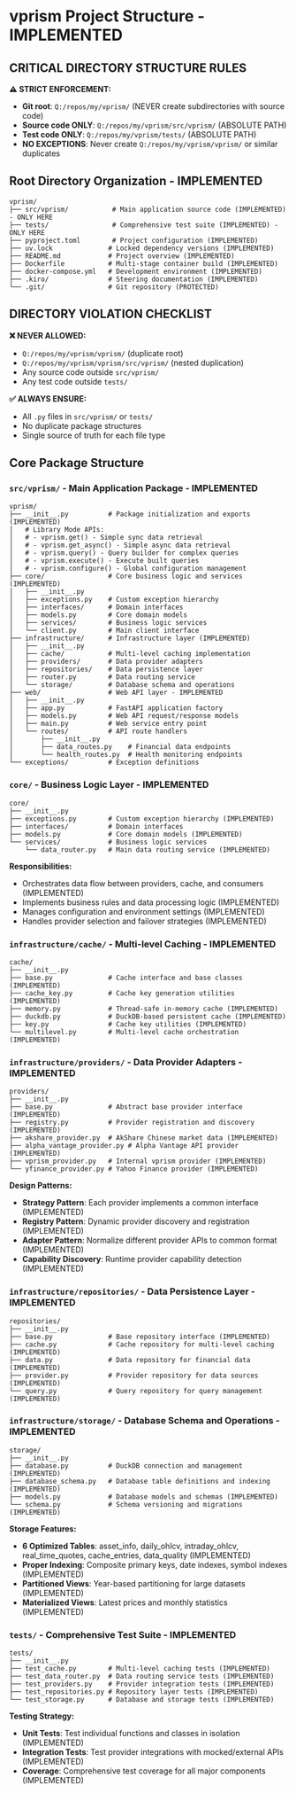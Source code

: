 # vprism Project Structure - IMPLEMENTED

## CRITICAL DIRECTORY STRUCTURE RULES

**⚠️ STRICT ENFORCEMENT:**
- **Git root**: `Q:/repos/my/vprism/` (NEVER create subdirectories with source code)
- **Source code ONLY**: `Q:/repos/my/vprism/src/vprism/` (ABSOLUTE PATH)
- **Test code ONLY**: `Q:/repos/my/vprism/tests/` (ABSOLUTE PATH)
- **NO EXCEPTIONS**: Never create `Q:/repos/my/vprism/vprism/` or similar duplicates

## Root Directory Organization - IMPLEMENTED

```
vprism/
├── src/vprism/           # Main application source code (IMPLEMENTED) - ONLY HERE
├── tests/                # Comprehensive test suite (IMPLEMENTED) - ONLY HERE
├── pyproject.toml        # Project configuration (IMPLEMENTED)
├── uv.lock              # Locked dependency versions (IMPLEMENTED)
├── README.md            # Project overview (IMPLEMENTED)
├── Dockerfile           # Multi-stage container build (IMPLEMENTED)
├── docker-compose.yml   # Development environment (IMPLEMENTED)
├── .kiro/               # Steering documentation (IMPLEMENTED)
└── .git/                # Git repository (PROTECTED)
```

## DIRECTORY VIOLATION CHECKLIST

**❌ NEVER ALLOWED:**
- `Q:/repos/my/vprism/vprism/` (duplicate root)
- `Q:/repos/my/vprism/vprism/src/vprism/` (nested duplication)
- Any source code outside `src/vprism/`
- Any test code outside `tests/`

**✅ ALWAYS ENSURE:**
- All `.py` files in `src/vprism/` or `tests/`
- No duplicate package structures
- Single source of truth for each file type

## Core Package Structure

### `src/vprism/` - Main Application Package - IMPLEMENTED
```
vprism/
├── __init__.py          # Package initialization and exports (IMPLEMENTED)
│   # Library Mode APIs:
│   # - vprism.get() - Simple sync data retrieval
│   # - vprism.get_async() - Simple async data retrieval
│   # - vprism.query() - Query builder for complex queries
│   # - vprism.execute() - Execute built queries
│   # - vprism.configure() - Global configuration management
├── core/                # Core business logic and services (IMPLEMENTED)
│   ├── __init__.py
│   ├── exceptions.py    # Custom exception hierarchy
│   ├── interfaces/      # Domain interfaces
│   ├── models.py        # Core domain models
│   ├── services/        # Business logic services
│   └── client.py        # Main client interface
├── infrastructure/      # Infrastructure layer (IMPLEMENTED)
│   ├── __init__.py
│   ├── cache/           # Multi-level caching implementation
│   ├── providers/       # Data provider adapters
│   ├── repositories/    # Data persistence layer
│   ├── router.py        # Data routing service
│   └── storage/         # Database schema and operations
├── web/                 # Web API layer - IMPLEMENTED
│   ├── __init__.py
│   ├── app.py           # FastAPI application factory
│   ├── models.py        # Web API request/response models
│   ├── main.py          # Web service entry point
│   └── routes/          # API route handlers
│       ├── __init__.py
│       ├── data_routes.py    # Financial data endpoints
│       └── health_routes.py  # Health monitoring endpoints
└── exceptions/          # Exception definitions
```

### `core/` - Business Logic Layer - IMPLEMENTED
```
core/
├── __init__.py
├── exceptions.py        # Custom exception hierarchy (IMPLEMENTED)
├── interfaces/          # Domain interfaces
├── models.py            # Core domain models (IMPLEMENTED)
└── services/            # Business logic services
    └── data_router.py   # Main data routing service (IMPLEMENTED)
```

**Responsibilities:**
- Orchestrates data flow between providers, cache, and consumers (IMPLEMENTED)
- Implements business rules and data processing logic (IMPLEMENTED)
- Manages configuration and environment settings (IMPLEMENTED)
- Handles provider selection and failover strategies (IMPLEMENTED)

### `infrastructure/cache/` - Multi-level Caching - IMPLEMENTED
```
cache/
├── __init__.py
├── base.py              # Cache interface and base classes (IMPLEMENTED)
├── cache_key.py         # Cache key generation utilities (IMPLEMENTED)
├── memory.py            # Thread-safe in-memory cache (IMPLEMENTED)
├── duckdb.py            # DuckDB-based persistent cache (IMPLEMENTED)
├── key.py               # Cache key utilities (IMPLEMENTED)
└── multilevel.py        # Multi-level cache orchestration (IMPLEMENTED)
```

### `infrastructure/providers/` - Data Provider Adapters - IMPLEMENTED
```
providers/
├── __init__.py
├── base.py              # Abstract base provider interface (IMPLEMENTED)
├── registry.py          # Provider registration and discovery (IMPLEMENTED)
├── akshare_provider.py  # AkShare Chinese market data (IMPLEMENTED)
├── alpha_vantage_provider.py # Alpha Vantage API provider (IMPLEMENTED)
├── vprism_provider.py   # Internal vprism provider (IMPLEMENTED)
└── yfinance_provider.py # Yahoo Finance provider (IMPLEMENTED)
```

**Design Patterns:**
- **Strategy Pattern**: Each provider implements a common interface (IMPLEMENTED)
- **Registry Pattern**: Dynamic provider discovery and registration (IMPLEMENTED)
- **Adapter Pattern**: Normalize different provider APIs to common format (IMPLEMENTED)
- **Capability Discovery**: Runtime provider capability detection (IMPLEMENTED)

### `infrastructure/repositories/` - Data Persistence Layer - IMPLEMENTED
```
repositories/
├── __init__.py
├── base.py              # Base repository interface (IMPLEMENTED)
├── cache.py             # Cache repository for multi-level caching (IMPLEMENTED)
├── data.py              # Data repository for financial data (IMPLEMENTED)
├── provider.py          # Provider repository for data sources (IMPLEMENTED)
└── query.py             # Query repository for query management (IMPLEMENTED)
```

### `infrastructure/storage/` - Database Schema and Operations - IMPLEMENTED
```
storage/
├── __init__.py
├── database.py          # DuckDB connection and management (IMPLEMENTED)
├── database_schema.py   # Database table definitions and indexing (IMPLEMENTED)
├── models.py            # Database models and schemas (IMPLEMENTED)
└── schema.py            # Schema versioning and migrations (IMPLEMENTED)
```

**Storage Features:**
- **6 Optimized Tables**: asset_info, daily_ohlcv, intraday_ohlcv, real_time_quotes, cache_entries, data_quality (IMPLEMENTED)
- **Proper Indexing**: Composite primary keys, date indexes, symbol indexes (IMPLEMENTED)
- **Partitioned Views**: Year-based partitioning for large datasets (IMPLEMENTED)
- **Materialized Views**: Latest prices and monthly statistics (IMPLEMENTED)

### `tests/` - Comprehensive Test Suite - IMPLEMENTED
```
tests/
├── __init__.py
├── test_cache.py        # Multi-level caching tests (IMPLEMENTED)
├── test_data_router.py  # Data routing service tests (IMPLEMENTED)
├── test_providers.py    # Provider integration tests (IMPLEMENTED)
├── test_repositories.py # Repository layer tests (IMPLEMENTED)
└── test_storage.py      # Database and storage tests (IMPLEMENTED)
```

**Testing Strategy:**
- **Unit Tests**: Test individual functions and classes in isolation (IMPLEMENTED)
- **Integration Tests**: Test provider integrations with mocked/external APIs (IMPLEMENTED)
- **Coverage**: Comprehensive test coverage for all major components (IMPLEMENTED)


